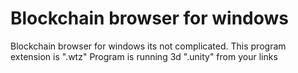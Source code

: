 # Blockchain browser for windows
Blockchain browser for windows
its not complicated.
This program extension is ".wtz"
Program is running 3d ".unity" from your links

